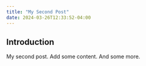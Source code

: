 ```yaml
---
title: "My Second Post"
date: 2024-03-26T12:33:52-04:00
---
```


## Introduction

My second post. Add some content. And some more.
